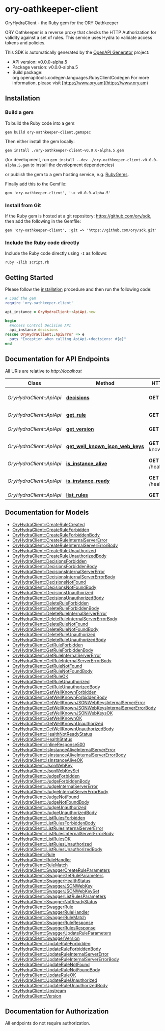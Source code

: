 # ory-oathkeeper-client

OryHydraClient - the Ruby gem for the ORY Oathkeeper

ORY Oathkeeper is a reverse proxy that checks the HTTP Authorization for validity against a set of rules. This service uses Hydra to validate access tokens and policies.

This SDK is automatically generated by the [OpenAPI Generator](https://openapi-generator.tech) project:

- API version: v0.0.0-alpha.5
- Package version: v0.0.0-alpha.5
- Build package: org.openapitools.codegen.languages.RubyClientCodegen
For more information, please visit [https://www.ory.am](https://www.ory.am)

## Installation

### Build a gem

To build the Ruby code into a gem:

```shell
gem build ory-oathkeeper-client.gemspec
```

Then either install the gem locally:

```shell
gem install ./ory-oathkeeper-client-v0.0.0-alpha.5.gem
```

(for development, run `gem install --dev ./ory-oathkeeper-client-v0.0.0-alpha.5.gem` to install the development dependencies)

or publish the gem to a gem hosting service, e.g. [RubyGems](https://rubygems.org/).

Finally add this to the Gemfile:

    gem 'ory-oathkeeper-client', '~> v0.0.0-alpha.5'

### Install from Git

If the Ruby gem is hosted at a git repository: https://github.com/ory/sdk, then add the following in the Gemfile:

    gem 'ory-oathkeeper-client', :git => 'https://github.com/ory/sdk.git'

### Include the Ruby code directly

Include the Ruby code directly using `-I` as follows:

```shell
ruby -Ilib script.rb
```

## Getting Started

Please follow the [installation](#installation) procedure and then run the following code:

```ruby
# Load the gem
require 'ory-oathkeeper-client'

api_instance = OryHydraClient::ApiApi.new

begin
  #Access Control Decision API
  api_instance.decisions
rescue OryHydraClient::ApiError => e
  puts "Exception when calling ApiApi->decisions: #{e}"
end

```

## Documentation for API Endpoints

All URIs are relative to *http://localhost*

Class | Method | HTTP request | Description
------------ | ------------- | ------------- | -------------
*OryHydraClient::ApiApi* | [**decisions**](docs/ApiApi.md#decisions) | **GET** /decisions | Access Control Decision API
*OryHydraClient::ApiApi* | [**get_rule**](docs/ApiApi.md#get_rule) | **GET** /rules/{id} | Retrieve a rule
*OryHydraClient::ApiApi* | [**get_version**](docs/ApiApi.md#get_version) | **GET** /version | Get service version
*OryHydraClient::ApiApi* | [**get_well_known_json_web_keys**](docs/ApiApi.md#get_well_known_json_web_keys) | **GET** /.well-known/jwks.json | Lists cryptographic keys
*OryHydraClient::ApiApi* | [**is_instance_alive**](docs/ApiApi.md#is_instance_alive) | **GET** /health/alive | Check alive status
*OryHydraClient::ApiApi* | [**is_instance_ready**](docs/ApiApi.md#is_instance_ready) | **GET** /health/ready | Check readiness status
*OryHydraClient::ApiApi* | [**list_rules**](docs/ApiApi.md#list_rules) | **GET** /rules | List all rules


## Documentation for Models

 - [OryHydraClient::CreateRuleCreated](docs/CreateRuleCreated.md)
 - [OryHydraClient::CreateRuleForbidden](docs/CreateRuleForbidden.md)
 - [OryHydraClient::CreateRuleForbiddenBody](docs/CreateRuleForbiddenBody.md)
 - [OryHydraClient::CreateRuleInternalServerError](docs/CreateRuleInternalServerError.md)
 - [OryHydraClient::CreateRuleInternalServerErrorBody](docs/CreateRuleInternalServerErrorBody.md)
 - [OryHydraClient::CreateRuleUnauthorized](docs/CreateRuleUnauthorized.md)
 - [OryHydraClient::CreateRuleUnauthorizedBody](docs/CreateRuleUnauthorizedBody.md)
 - [OryHydraClient::DecisionsForbidden](docs/DecisionsForbidden.md)
 - [OryHydraClient::DecisionsForbiddenBody](docs/DecisionsForbiddenBody.md)
 - [OryHydraClient::DecisionsInternalServerError](docs/DecisionsInternalServerError.md)
 - [OryHydraClient::DecisionsInternalServerErrorBody](docs/DecisionsInternalServerErrorBody.md)
 - [OryHydraClient::DecisionsNotFound](docs/DecisionsNotFound.md)
 - [OryHydraClient::DecisionsNotFoundBody](docs/DecisionsNotFoundBody.md)
 - [OryHydraClient::DecisionsUnauthorized](docs/DecisionsUnauthorized.md)
 - [OryHydraClient::DecisionsUnauthorizedBody](docs/DecisionsUnauthorizedBody.md)
 - [OryHydraClient::DeleteRuleForbidden](docs/DeleteRuleForbidden.md)
 - [OryHydraClient::DeleteRuleForbiddenBody](docs/DeleteRuleForbiddenBody.md)
 - [OryHydraClient::DeleteRuleInternalServerError](docs/DeleteRuleInternalServerError.md)
 - [OryHydraClient::DeleteRuleInternalServerErrorBody](docs/DeleteRuleInternalServerErrorBody.md)
 - [OryHydraClient::DeleteRuleNotFound](docs/DeleteRuleNotFound.md)
 - [OryHydraClient::DeleteRuleNotFoundBody](docs/DeleteRuleNotFoundBody.md)
 - [OryHydraClient::DeleteRuleUnauthorized](docs/DeleteRuleUnauthorized.md)
 - [OryHydraClient::DeleteRuleUnauthorizedBody](docs/DeleteRuleUnauthorizedBody.md)
 - [OryHydraClient::GetRuleForbidden](docs/GetRuleForbidden.md)
 - [OryHydraClient::GetRuleForbiddenBody](docs/GetRuleForbiddenBody.md)
 - [OryHydraClient::GetRuleInternalServerError](docs/GetRuleInternalServerError.md)
 - [OryHydraClient::GetRuleInternalServerErrorBody](docs/GetRuleInternalServerErrorBody.md)
 - [OryHydraClient::GetRuleNotFound](docs/GetRuleNotFound.md)
 - [OryHydraClient::GetRuleNotFoundBody](docs/GetRuleNotFoundBody.md)
 - [OryHydraClient::GetRuleOK](docs/GetRuleOK.md)
 - [OryHydraClient::GetRuleUnauthorized](docs/GetRuleUnauthorized.md)
 - [OryHydraClient::GetRuleUnauthorizedBody](docs/GetRuleUnauthorizedBody.md)
 - [OryHydraClient::GetWellKnownForbidden](docs/GetWellKnownForbidden.md)
 - [OryHydraClient::GetWellKnownForbiddenBody](docs/GetWellKnownForbiddenBody.md)
 - [OryHydraClient::GetWellKnownJSONWebKeysInternalServerError](docs/GetWellKnownJSONWebKeysInternalServerError.md)
 - [OryHydraClient::GetWellKnownJSONWebKeysInternalServerErrorBody](docs/GetWellKnownJSONWebKeysInternalServerErrorBody.md)
 - [OryHydraClient::GetWellKnownJSONWebKeysOK](docs/GetWellKnownJSONWebKeysOK.md)
 - [OryHydraClient::GetWellKnownOK](docs/GetWellKnownOK.md)
 - [OryHydraClient::GetWellKnownUnauthorized](docs/GetWellKnownUnauthorized.md)
 - [OryHydraClient::GetWellKnownUnauthorizedBody](docs/GetWellKnownUnauthorizedBody.md)
 - [OryHydraClient::HealthNotReadyStatus](docs/HealthNotReadyStatus.md)
 - [OryHydraClient::HealthStatus](docs/HealthStatus.md)
 - [OryHydraClient::InlineResponse500](docs/InlineResponse500.md)
 - [OryHydraClient::IsInstanceAliveInternalServerError](docs/IsInstanceAliveInternalServerError.md)
 - [OryHydraClient::IsInstanceAliveInternalServerErrorBody](docs/IsInstanceAliveInternalServerErrorBody.md)
 - [OryHydraClient::IsInstanceAliveOK](docs/IsInstanceAliveOK.md)
 - [OryHydraClient::JsonWebKey](docs/JsonWebKey.md)
 - [OryHydraClient::JsonWebKeySet](docs/JsonWebKeySet.md)
 - [OryHydraClient::JudgeForbidden](docs/JudgeForbidden.md)
 - [OryHydraClient::JudgeForbiddenBody](docs/JudgeForbiddenBody.md)
 - [OryHydraClient::JudgeInternalServerError](docs/JudgeInternalServerError.md)
 - [OryHydraClient::JudgeInternalServerErrorBody](docs/JudgeInternalServerErrorBody.md)
 - [OryHydraClient::JudgeNotFound](docs/JudgeNotFound.md)
 - [OryHydraClient::JudgeNotFoundBody](docs/JudgeNotFoundBody.md)
 - [OryHydraClient::JudgeUnauthorized](docs/JudgeUnauthorized.md)
 - [OryHydraClient::JudgeUnauthorizedBody](docs/JudgeUnauthorizedBody.md)
 - [OryHydraClient::ListRulesForbidden](docs/ListRulesForbidden.md)
 - [OryHydraClient::ListRulesForbiddenBody](docs/ListRulesForbiddenBody.md)
 - [OryHydraClient::ListRulesInternalServerError](docs/ListRulesInternalServerError.md)
 - [OryHydraClient::ListRulesInternalServerErrorBody](docs/ListRulesInternalServerErrorBody.md)
 - [OryHydraClient::ListRulesOK](docs/ListRulesOK.md)
 - [OryHydraClient::ListRulesUnauthorized](docs/ListRulesUnauthorized.md)
 - [OryHydraClient::ListRulesUnauthorizedBody](docs/ListRulesUnauthorizedBody.md)
 - [OryHydraClient::Rule](docs/Rule.md)
 - [OryHydraClient::RuleHandler](docs/RuleHandler.md)
 - [OryHydraClient::RuleMatch](docs/RuleMatch.md)
 - [OryHydraClient::SwaggerCreateRuleParameters](docs/SwaggerCreateRuleParameters.md)
 - [OryHydraClient::SwaggerGetRuleParameters](docs/SwaggerGetRuleParameters.md)
 - [OryHydraClient::SwaggerHealthStatus](docs/SwaggerHealthStatus.md)
 - [OryHydraClient::SwaggerJSONWebKey](docs/SwaggerJSONWebKey.md)
 - [OryHydraClient::SwaggerJSONWebKeySet](docs/SwaggerJSONWebKeySet.md)
 - [OryHydraClient::SwaggerListRulesParameters](docs/SwaggerListRulesParameters.md)
 - [OryHydraClient::SwaggerNotReadyStatus](docs/SwaggerNotReadyStatus.md)
 - [OryHydraClient::SwaggerRule](docs/SwaggerRule.md)
 - [OryHydraClient::SwaggerRuleHandler](docs/SwaggerRuleHandler.md)
 - [OryHydraClient::SwaggerRuleMatch](docs/SwaggerRuleMatch.md)
 - [OryHydraClient::SwaggerRuleResponse](docs/SwaggerRuleResponse.md)
 - [OryHydraClient::SwaggerRulesResponse](docs/SwaggerRulesResponse.md)
 - [OryHydraClient::SwaggerUpdateRuleParameters](docs/SwaggerUpdateRuleParameters.md)
 - [OryHydraClient::SwaggerVersion](docs/SwaggerVersion.md)
 - [OryHydraClient::UpdateRuleForbidden](docs/UpdateRuleForbidden.md)
 - [OryHydraClient::UpdateRuleForbiddenBody](docs/UpdateRuleForbiddenBody.md)
 - [OryHydraClient::UpdateRuleInternalServerError](docs/UpdateRuleInternalServerError.md)
 - [OryHydraClient::UpdateRuleInternalServerErrorBody](docs/UpdateRuleInternalServerErrorBody.md)
 - [OryHydraClient::UpdateRuleNotFound](docs/UpdateRuleNotFound.md)
 - [OryHydraClient::UpdateRuleNotFoundBody](docs/UpdateRuleNotFoundBody.md)
 - [OryHydraClient::UpdateRuleOK](docs/UpdateRuleOK.md)
 - [OryHydraClient::UpdateRuleUnauthorized](docs/UpdateRuleUnauthorized.md)
 - [OryHydraClient::UpdateRuleUnauthorizedBody](docs/UpdateRuleUnauthorizedBody.md)
 - [OryHydraClient::Upstream](docs/Upstream.md)
 - [OryHydraClient::Version](docs/Version.md)


## Documentation for Authorization

 All endpoints do not require authorization.


